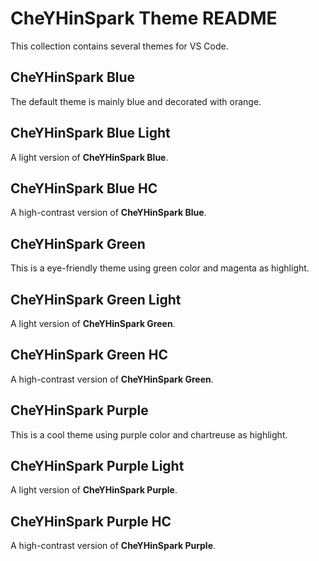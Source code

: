 # CheYHinSpark Theme README

This collection contains several themes for VS Code. 

## CheYHinSpark Blue

The default theme is mainly blue and decorated with orange. 

## CheYHinSpark Blue Light

A light version of **CheYHinSpark Blue**. 

## CheYHinSpark Blue HC

A high-contrast version of **CheYHinSpark Blue**. 

## CheYHinSpark Green

This is a eye-friendly theme using green color and magenta as highlight. 

## CheYHinSpark Green Light

A light version of **CheYHinSpark Green**. 

## CheYHinSpark Green HC

A high-contrast version of **CheYHinSpark Green**. 

## CheYHinSpark Purple

This is a cool theme using purple color and chartreuse as highlight. 

## CheYHinSpark Purple Light

A light version of **CheYHinSpark Purple**. 

## CheYHinSpark Purple HC

A high-contrast version of **CheYHinSpark Purple**. 
